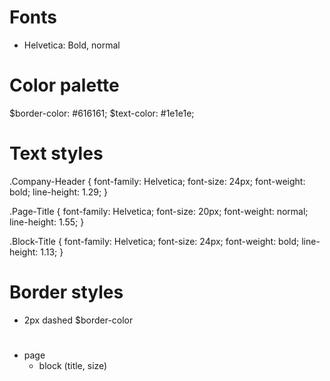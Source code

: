 
# Fonts
- Helvetica: Bold, normal


# Color palette
$border-color: #616161;
$text-color: #1e1e1e;


# Text styles
.Company-Header {
  font-family: Helvetica;
  font-size: 24px;
  font-weight: bold;
  line-height: 1.29;
}

.Page-Title {
  font-family: Helvetica;
  font-size: 20px;
  font-weight: normal;
  line-height: 1.55;
}

.Block-Title {
  font-family: Helvetica;
  font-size: 24px;
  font-weight: bold;
  line-height: 1.13;
}


# Border styles
- 2px dashed $border-color

# 
- page
  - block (title, size)
